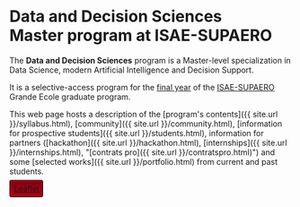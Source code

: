 # Data and Decision Sciences<br>Master program at ISAE-SUPAERO

The **Data and Decision Sciences** program is a Master-level specialization in Data Science, modern Artificial Intelligence and Decision Support.

It is a selective-access program for the [final year](https://www.isae-supaero.fr/en/academics/ingenieur-isae-supaero-msc/presentation/) of the [ISAE-SUPAERO](https://www.isae-supaero.fr/en) Grande Ecole graduate program.

This web page hosts a description of the [program's contents]({{ site.url }}/syllabus.html), [community]({{ site.url }}/community.html), [information for prospective students]({{ site.url }}/students.html), information for partners ([hackathon]({{ site.url }}/hackathon.html), [internships]({{ site.url }}/internships.html), "[contrats pro]({{ site.url }}/contratspro.html)") and some [selected works]({{ site.url }}/portfolio.html) from current and past students.

<ul style="list-style:none;padding:0;">
<li><a class="buttons" style="list-style-type: none;
width:132px;
height:15px;
margin-bottom: 12px;
line-height: 1em;
padding: 6px 6px 6px 7px;
background: #AF0011;
background: -moz-linear-gradient(top, #AF0011 0%, #820011 100%);
background: -webkit-gradient(linear, left top, left bottom, color-stop(0%,#f8f8f8), color-stop(100%,#dddddd));
background: -webkit-linear-gradient(top, #AF0011 0%,#820011 100%);
background: -o-linear-gradient(top, #AF0011 0%,#820011 100%);
background: -ms-linear-gradient(top, #AF0011 0%,#820011 100%);
background: linear-gradient(to top, #AF0011 0%,#820011 100%);
border-radius:4px;
border:1px solid #0D0D0D;
-webkit-box-shadow: inset 0px 1px 1px 0 rgba(233,2,38, 1);
box-shadow: inset 0px 1px 1px 0 rgba(233,2,38, 1);" href="{{ site.url }}/downloads/leaflet.pdf">Leaflet</a></li>
</ul>
